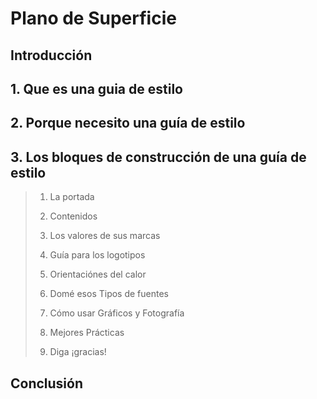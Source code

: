 # Plano de Superficie

## Introducción

## 1. Que es una guia de estilo

## 2. Porque necesito una guía de estilo

## 3. Los bloques de construcción de una guía de estilo


> 1. La portada
> 
> 2. Contenidos
> 
> 3. Los valores de sus marcas
> 
> 4. Guía para los logotipos
> 
> 5. Orientaciónes del calor
> 
> 6. Domé esos Tipos de fuentes
> 
> 7. Cómo usar Gráficos y Fotografía
> 
> 8. Mejores Prácticas
> 
> 9. Diga ¡gracias!
>

## Conclusión


